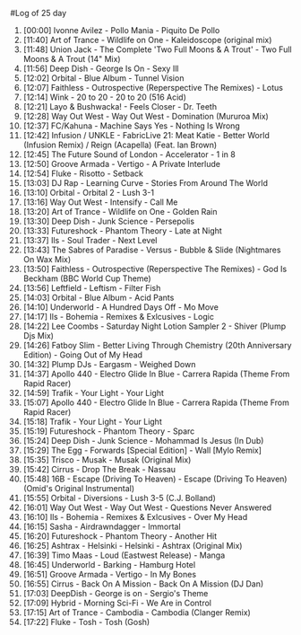 #Log of 25 day

1. [00:00] Ivonne Avilez - Pollo Mania - Piquito De Pollo
1. [11:40] Art of Trance - Wildlife on One - Kaleidoscope (original mix)
1. [11:48] Union Jack - The Complete 'Two Full Moons & A Trout' - Two Full Moons & A Trout (14" Mix)
1. [11:56] Deep Dish - George Is On - Sexy Ill
1. [12:02] Orbital - Blue Album - Tunnel Vision
1. [12:07] Faithless - Outrospective (Reperspective The Remixes) - Lotus
1. [12:14] Wink - 20 to 20 - 20 to 20 (516 Acid)
1. [12:21] Layo & Bushwacka! - Feels Closer - Dr. Teeth
1. [12:28] Way Out West - Way Out West - Domination (Mururoa Mix)
1. [12:37] FC/Kahuna - Machine Says Yes - Nothing Is Wrong
1. [12:42] Infusion / UNKLE - FabricLive 21: Meat Katie - Better World (Infusion Remix) / Reign (Acapella) (Feat. Ian Brown)
1. [12:45] The Future Sound of London - Accelerator - 1 in 8
1. [12:50] Groove Armada - Vertigo - A Private Interlude
1. [12:54] Fluke - Risotto - Setback
1. [13:03] DJ Rap - Learning Curve - Stories From Around The World
1. [13:10] Orbital - Orbital 2 - Lush 3-1
1. [13:16] Way Out West - Intensify - Call Me
1. [13:20] Art of Trance - Wildlife on One - Golden Rain
1. [13:30] Deep Dish - Junk Science - Persepolis
1. [13:33] Futureshock - Phantom Theory - Late at Night
1. [13:37] Ils - Soul Trader - Next Level
1. [13:43] The Sabres of Paradise - Versus - Bubble & Slide (Nightmares On Wax Mix)
1. [13:50] Faithless - Outrospective (Reperspective The Remixes) - God Is Beckham (BBC World Cup Theme)
1. [13:56] Leftfield - Leftism - Filter Fish
1. [14:03] Orbital - Blue Album - Acid Pants
1. [14:10] Underworld - A Hundred Days Off - Mo Move
1. [14:17] Ils - Bohemia - Remixes & Exlcusives - Logic
1. [14:22] Lee Coombs - Saturday Night Lotion Sampler 2 - Shiver (Plump Djs Mix)
1. [14:26] Fatboy Slim - Better Living Through Chemistry (20th Anniversary Edition) - Going Out of My Head
1. [14:32] Plump DJs - Eargasm - Weighed Down
1. [14:37] Apollo 440 - Electro Glide In Blue - Carrera Rapida (Theme From Rapid Racer)
1. [14:59] Trafik - Your Light - Your Light
1. [15:07] Apollo 440 - Electro Glide In Blue - Carrera Rapida (Theme From Rapid Racer)
1. [15:18] Trafik - Your Light - Your Light
1. [15:19] Futureshock - Phantom Theory - Sparc
1. [15:24] Deep Dish - Junk Science - Mohammad Is Jesus (In Dub)
1. [15:29] The Egg - Forwards [Special Edition] - Wall [Mylo Remix]
1. [15:35] Trisco - Musak - Musak (Original Mix)
1. [15:42] Cirrus - Drop The Break - Nassau
1. [15:48] 16B - Escape (Driving To Heaven) - Escape (Driving To Heaven) (Omid's Original Instrumental)
1. [15:55] Orbital - Diversions - Lush 3-5 (C.J. Bolland)
1. [16:01] Way Out West - Way Out West - Questions Never Answered
1. [16:10] Ils - Bohemia - Remixes & Exlcusives - Over My Head
1. [16:15] Sasha - Airdrawndagger - Immortal
1. [16:20] Futureshock - Phantom Theory - Another Hit
1. [16:25] Ashtrax - Helsinki - Helsinki - Ashtrax (Original Mix)
1. [16:39] Timo Maas - Loud (Eastwest Release) - Manga
1. [16:45] Underworld - Barking - Hamburg Hotel
1. [16:51] Groove Armada - Vertigo - In My Bones
1. [16:55] Cirrus - Back On A Mission - Back On A Mission (DJ Dan)
1. [17:03] DeepDish - George is on - Sergio's Theme
1. [17:09] Hybrid - Morning Sci-Fi - We Are in Control
1. [17:15] Art of Trance - Cambodia - Cambodia (Clanger Remix)
1. [17:22] Fluke - Tosh - Tosh (Gosh)
